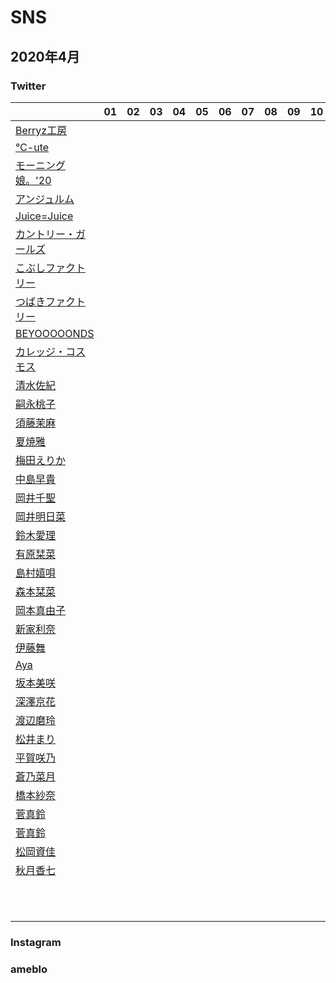 # SNS

## 2020年4月

### Twitter

| | 01 | 02 | 03 | 04 | 05 | 06 | 07 | 08 | 09 | 10 | 11 | 12 | 13 | 14 | 15 | 16 | 17 | 18 | 19 | 20 | 21 | 22 | 23 | 24 | 25 | 26 | 27 | 28 | 29 | 30 |
|---|---|---|---|---|---|---|---|---|---|---|---|---|---|---|---|---|---|---|---|---|---|---|---|---|---|---|---|---|---|---|
| [Berryz工房](https://twitter.com/Berryz_kobo/with_replies) | | | | | | | | | | | | | | | | | | | | | | | | | | | | | | |
| [℃-ute](https://twitter.com/Cute_upfront/with_replies) | | | | | | | | | | | | | | | | | | | | | | | | | | | | | | |
| [モーニング娘。'20](https://twitter.com/MorningMusumeMg/with_replies) | | | | | | | | | | | | | | | | | | | | | | | | | | | | | | |
| [アンジュルム](https://twitter.com/angerme_upfront/with_replies) | | | | | | | | | | | | | | | | | | | | | | | | | | | | | | |
| [Juice=Juice](https://twitter.com/JuiceJuice_uf/with_replies) | | | | | | | | | | | | | | | | | | | | | | | | | | | | | | |
| [カントリー・ガールズ](https://twitter.com/countrygirls_uf/with_replies) | | | | | | | | | | | | | | | | | | | | | | | | | | | | | | |
| [こぶしファクトリー](https://twitter.com/kobushifac_uf/with_replies) | | | | | | | | | | | | | | | | | | | | | | | | | | | | | | |
| [つばきファクトリー](https://twitter.com/tsubakifac_uf/with_replies) | | | | | | | | | | | | | | | | | | | | | | | | | | | | | | |
| [BEYOOOOONDS](https://twitter.com/BEYOOOOONDS_/with_replies) | | | | | | | | | | | | | | | | | | | | | | | | | | | | | | |
| [カレッジ・コスモス](https://twitter.com/collegecosmos/with_replies) | | | | | | | | | | | | | | | | | | | | | | | | | | | | | | |
| [清水佐紀](https://twitter.com/saki_shimizu_/with_replies) | | | | | | | | | | | | | | | | | | | | | | | | | | | | | | |
| [嗣永桃子](https://twitter.com/jinroh_momochi/with_replies) | | | | | | | | | | | | | | | | | | | | | | | | | | | | | | |
| [須藤茉麻](https://twitter.com/maasa_0703/with_replies) | | | | | | | | | | | | | | | | | | | | | | | | | | | | | | |
| [夏焼雅](https://twitter.com/miyaaa0825pink/with_replies) | | | | | | | | | | | | | | | | | | | | | | | | | | | | | | |
| [梅田えりか](https://twitter.com/umeda_erika/with_replies) | | | | | | | | | | | | | | | | | | | | | | | | | | | | | | |
| [中島早貴](https://twitter.com/saki_nakajima__/with_replies) | | | | | | | | | | | | | | | | | | | | | | | | | | | | | | |
| [岡井千聖](https://twitter.com/okai_chisato/with_replies) | | | | | | | | | | | | | | | | | | | | | | | | | | | | | | |
| [岡井明日菜](https://twitter.com/okai_asuna/with_replies) | | | | | | | | | | | | | | | | | | | | | | | | | | | | | | |
| [鈴木愛理](https://twitter.com/airimania/with_replies) | | | | | | | | | | | | | | | | | | | | | | | | | | | | | | |
| [有原栞菜](https://twitter.com/kanna93_coco/with_replies) | | | | | | | | | | | | | | | | | | | | | | | | | | | | | | |
| [島村嬉唄](https://twitter.com/uta_200624/with_replies) | | | | | | | | | | | | | | | | | | | | | | | | | | | | | | |
| [森本栞菜](https://twitter.com/kanna_morimoto/with_replies) | | | | | | | | | | | | | | | | | | | | | | | | | | | | | | |
| [岡本真由子](https://twitter.com/MayukoOkamoto_/with_replies) | | | | | | | | | | | | | | | | | | | | | | | | | | | | | | |
| [新家利奈](https://twitter.com/Nomitun_r/with_replies) | | | | | | | | | | | | | | | | | | | | | | | | | | | | | | |
| [伊藤舞](https://twitter.com/Maaaaaii_52/with_replies) | | | | | | | | | | | | | | | | | | | | | | | | | | | | | | |
| [Aya](https://twitter.com/CQ_Aya_0711/with_replies) | | | | | | | | | | | | | | | | | | | | | | | | | | | | | | |
| [坂本美咲](https://twitter.com/CQ_misaki_s/with_replies) | | | | | | | | | | | | | | | | | | | | | | | | | | | | | | |
| [深澤京花](https://twitter.com/kyonc_f/with_replies) | | | | | | | | | | | | | | | | | | | | | | | | | | | | | | |
| [渡辺磨玲](https://twitter.com/marin_watanabe/with_replies) | | | | | | | | | | | | | | | | | | | | | | | | | | | | | | |
| [松井まり](https://twitter.com/CQ_mari_m/with_replies) | | | | | | | | | | | | | | | | | | | | | | | | | | | | | | |
| [平賀咲乃](https://twitter.com/sakino_hira/with_replies) | | | | | | | | | | | | | | | | | | | | | | | | | | | | | | |
| [蒼乃菜月](https://twitter.com/aono_natsuki/with_replies) | | | | | | | | | | | | | | | | | | | | | | | | | | | | | | |
| [橋本紗奈](https://twitter.com/hashimoto__sana/with_replies) | | | | | | | | | | | | | | | | | | | | | | | | | | | | | | |
| [菅真鈴](https://twitter.com/CQ_marin_s/with_replies) | | | | | | | | | | | | | | | | | | | | | | | | | | | | | | |
| [菅真鈴](https://twitter.com/Misskokudai18_3/with_replies) | | | | | | | | | | | | | | | | | | | | | | | | | | | | | | |
| [松岡資佳](https://twitter.com/CQ_motoka_m/with_replies) | | | | | | | | | | | | | | | | | | | | | | | | | | | | | | |
| [秋月香七](https://twitter.com/CQ_kana_a/with_replies) | | | | | | | | | | | | | | | | | | | | | | | | | | | | | | |
| []() | | | | | | | | | | | | | | | | | | | | | | | | | | | | | | |
| []() | | | | | | | | | | | | | | | | | | | | | | | | | | | | | | |
| []() | | | | | | | | | | | | | | | | | | | | | | | | | | | | | | |
| []() | | | | | | | | | | | | | | | | | | | | | | | | | | | | | | |
| []() | | | | | | | | | | | | | | | | | | | | | | | | | | | | | | |
| []() | | | | | | | | | | | | | | | | | | | | | | | | | | | | | | |
| []() | | | | | | | | | | | | | | | | | | | | | | | | | | | | | | |
| []() | | | | | | | | | | | | | | | | | | | | | | | | | | | | | | |
| []() | | | | | | | | | | | | | | | | | | | | | | | | | | | | | | |
| []() | | | | | | | | | | | | | | | | | | | | | | | | | | | | | | |
| []() | | | | | | | | | | | | | | | | | | | | | | | | | | | | | | |



### Instagram

### ameblo
